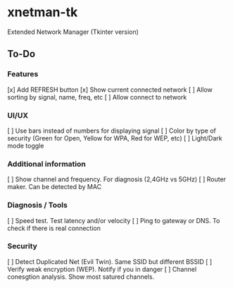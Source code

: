 # xnetman-tk

Extended Network Manager (Tkinter version)

## To-Do

### Features

[x] Add REFRESH button
[x] Show current connected network
[ ] Allow sorting by signal, name, freq, etc
[ ] Allow connect to network

### UI/UX

[ ] Use bars instead of numbers for displaying signal
[ ] Color by type of security (Green for Open, Yellow for WPA, Red for WEP, etc)
[ ] Light/Dark mode toggle

### Additional information

[ ] Show channel and frequency. For diagnosis (2,4GHz vs 5GHz)
[ ] Router maker. Can be detected by MAC

### Diagnosis / Tools

[ ] Speed test. Test latency and/or velocity
[ ] Ping to gateway or DNS. To check if there is real connection

### Security

[ ] Detect Duplicated Net (Evil Twin). Same SSID but different BSSID
[ ] Verify weak encryption (WEP). Notify if you in danger
[ ] Channel conesgtion analysis. Show most satured channels.
